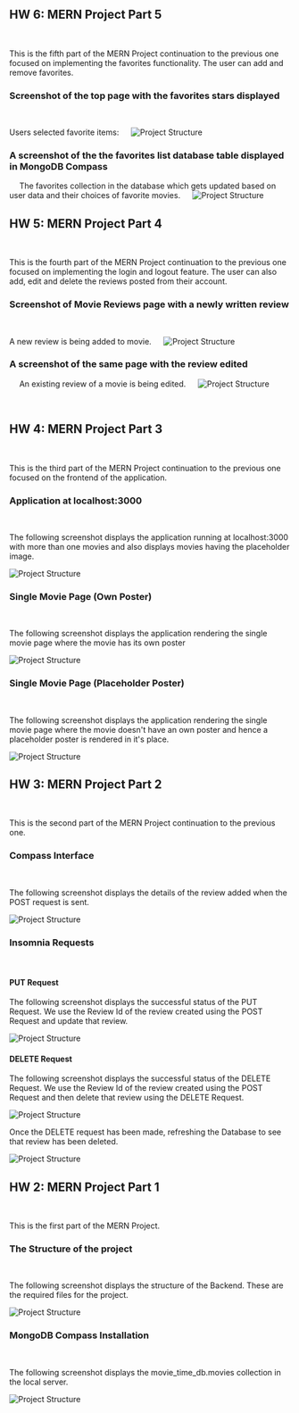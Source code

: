 ## **HW 6: MERN Project Part 5**
&emsp;

This is the fifth part of the MERN Project continuation to the previous one focused on implementing the favorites functionality. The user can add and remove favorites.

### **Screenshot of the top page with the favorites stars displayed**
&emsp;

Users selected favorite items:
&emsp;
![Project Structure](./ReadmeImages/12.png)

### **A screenshot of the the favorites list database table displayed in MongoDB Compass**
&emsp;
The favorites collection in the database which gets updated based on user data and their choices of favorite movies.
&emsp;
![Project Structure](./ReadmeImages/13.png)



## **HW 5: MERN Project Part 4**
&emsp;

This is the fourth part of the MERN Project continuation to the previous one focused on implementing the login and logout feature. The user can also add, edit and delete the reviews posted from their account.

### **Screenshot of Movie Reviews page with a newly written review**
&emsp;

A new review is being added to movie.
&emsp;
![Project Structure](./ReadmeImages/10.png)

### **A screenshot of the same page with the review edited**
&emsp;
An existing review of a movie is being edited.
&emsp;
![Project Structure](./ReadmeImages/11.png)


&emsp;

## **HW 4: MERN Project Part 3**

&emsp;

This is the third part of the MERN Project continuation to the previous one focused on the frontend of the application.

### **Application at localhost:3000**
&emsp;

The following screenshot displays the application running at localhost:3000 with more than one movies and also displays movies having the placeholder image.

![Project Structure](./ReadmeImages/7.png)

### **Single Movie Page (Own Poster)**
&emsp;

The following screenshot displays the application rendering the single movie page where the movie has its own poster

![Project Structure](./ReadmeImages/8.png)

### **Single Movie Page (Placeholder Poster)**
&emsp;

The following screenshot displays the application rendering the single movie page where the movie doesn't have an own poster and hence a placeholder poster is rendered in it's place.

![Project Structure](./ReadmeImages/9.png)




## **HW 3: MERN Project Part 2**

&emsp;

This is the second part of the MERN Project continuation to the previous one.

### **Compass Interface**
&emsp;

The following screenshot displays the details of the review added when the POST request is sent. 

![Project Structure](./ReadmeImages/3.png)

### **Insomnia Requests**
&emsp;
#### **PUT Request**

The following screenshot displays the successful status of the PUT Request. We use the Review Id of the review created using the POST Request and update that review.

![Project Structure](./ReadmeImages/4.png) 

#### **DELETE Request**

The following screenshot displays the successful status of the DELETE Request. We use the Review Id of the review created using the POST Request and then delete that review using the DELETE Request.

![Project Structure](./ReadmeImages/5.png) 

Once the DELETE request has been made, refreshing the Database to see that review has been deleted.

![Project Structure](./ReadmeImages/6.png) 


## HW 2: **MERN Project Part 1**

&emsp;

This is the first part of the MERN Project. 

### **The Structure of the project**
&emsp;

The following screenshot displays the structure of the Backend. These are the required files for the project.

![Project Structure](./ReadmeImages/2.png)

### **MongoDB Compass Installation**

&emsp;

The following screenshot displays the movie_time_db.movies collection in the local server.

![Project Structure](./ReadmeImages/1.png) 